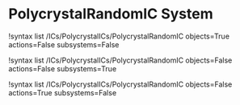 <!-- MOOSE Documentation Stub: Remove this when content is added. -->

# PolycrystalRandomIC System

!syntax list /ICs/PolycrystalICs/PolycrystalRandomIC objects=True actions=False subsystems=False

!syntax list /ICs/PolycrystalICs/PolycrystalRandomIC objects=False actions=False subsystems=True

!syntax list /ICs/PolycrystalICs/PolycrystalRandomIC objects=False actions=True subsystems=False
